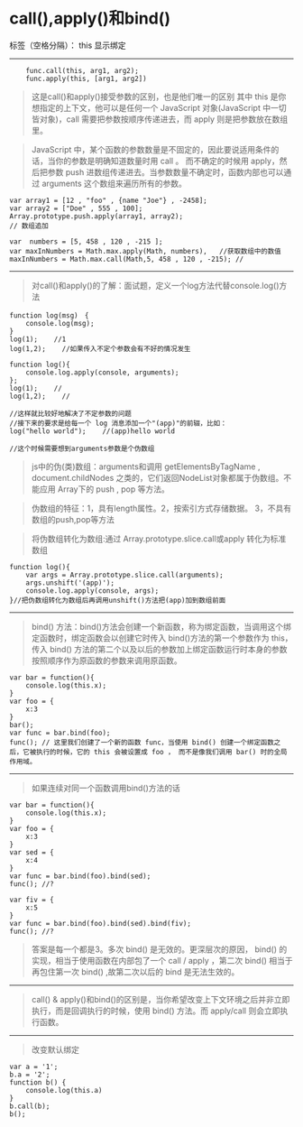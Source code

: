 ﻿# call(),apply()和bind()

标签（空格分隔）： this 显示绑定

---

        func.call(this, arg1, arg2);
        func.apply(this, [arg1, arg2])

> 这是call()和apply()接受参数的区别，也是他们唯一的区别 其中 this 是你想指定的上下文，他可以是任何一个 JavaScript 对象(JavaScript 中一切皆对象)，call 需要把参数按顺序传递进去，而 apply 则是把参数放在数组里。

> JavaScript 中，某个函数的参数数量是不固定的，因此要说适用条件的话，当你的参数是明确知道数量时用 call 。
>而不确定的时候用 apply，然后把参数 push 进数组传递进去。当参数数量不确定时，函数内部也可以通过 arguments 这个数组来遍历所有的参数。

    var array1 = [12 , "foo" , {name "Joe"} , -2458]; 
    var array2 = ["Doe" , 555 , 100]; 
    Array.prototype.push.apply(array1, array2); 
    // 数组追加

    var  numbers = [5, 458 , 120 , -215 ]; 
    var maxInNumbers = Math.max.apply(Math, numbers),   //获取数组中的数值
    maxInNumbers = Math.max.call(Math,5, 458 , 120 , -215); //


----------


> 对call()和apply()的了解：面试题，定义一个log方法代替console.log()方法

    function log(msg)　{
        console.log(msg);
    }
    log(1);    //1
    log(1,2);    //如果传入不定个参数会有不好的情况发生

    function log(){
        console.log.apply(console, arguments);
    };
    log(1);    //
    log(1,2);    //
    
    //这样就比较好地解决了不定参数的问题
    //接下来的要求是给每一个 log 消息添加一个"(app)"的前辍，比如：
    log("hello world");    //(app)hello world
    
    //这个时候需要想到arguments参数是个伪数组
> js中的伪(类)数组：arguments和调用 getElementsByTagName , document.childNodes 之类的，它们返回NodeList对象都属于伪数组。不能应用 Array下的 push , pop 等方法。

> 伪数组的特征：1，具有length属性。2，按索引方式存储数据。
3，不具有数组的push,pop等方法

> 将伪数组转化为数组:通过 Array.prototype.slice.call或apply 转化为标准数组

    function log(){
        var args = Array.prototype.slice.call(arguments);
        args.unshift('(app)');
        console.log.apply(console, args);
    }//把伪数组转化为数组后再调用unshift()方法把(app)加到数组前面


----------


> bind() 方法：bind()方法会创建一个新函数，称为绑定函数，当调用这个绑定函数时，绑定函数会以创建它时传入 bind()方法的第一个参数作为 this，传入 bind() 方法的第二个以及以后的参数加上绑定函数运行时本身的参数按照顺序作为原函数的参数来调用原函数。

    var bar = function(){
        console.log(this.x);
    }
    var foo = {
        x:3
    }
    bar(); 
    var func = bar.bind(foo);
    func(); // 这里我们创建了一个新的函数 func，当使用 bind() 创建一个绑定函数之后，它被执行的时候，它的 this 会被设置成 foo ， 而不是像我们调用 bar() 时的全局作用域。
    


----------


> 如果连续对同一个函数调用bind()方法的话

    var bar = function(){
        console.log(this.x);
    }
    var foo = {
        x:3
    }
    var sed = {
        x:4
    }
    var func = bar.bind(foo).bind(sed);
    func(); //?
  
    var fiv = {
        x:5
    }
    var func = bar.bind(foo).bind(sed).bind(fiv);
    func(); //?

> 答案是每一个都是3。多次 bind() 是无效的。更深层次的原因， bind() 的实现，相当于使用函数在内部包了一个 call / apply ，第二次 bind() 相当于再包住第一次 bind() ,故第二次以后的 bind 是无法生效的。


----------


> call() & apply()和bind()的区别是，当你希望改变上下文环境之后并非立即执行，而是回调执行的时候，使用 bind() 方法。而 apply/call 则会立即执行函数。


----------
> 改变默认绑定

    var a = '1';
    b.a = '2';
    function b() {
        console.log(this.a)
    }
    b.call(b);
    b();
    
    